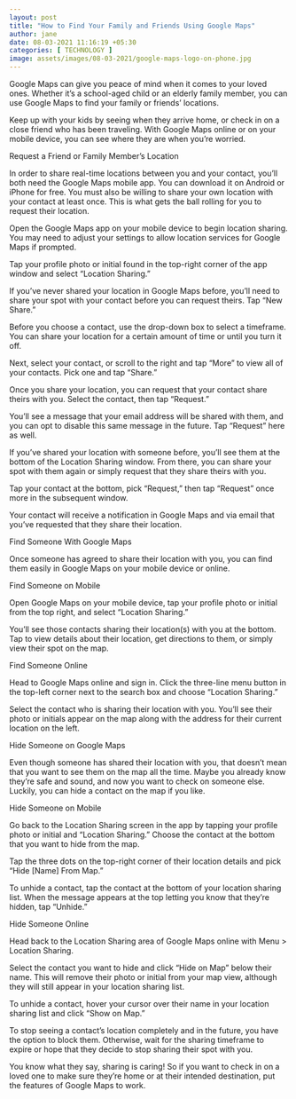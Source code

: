 ```yaml
---
layout: post
title: "How to Find Your Family and Friends Using Google Maps"
author: jane 
date: 08-03-2021 11:16:19 +05:30 
categories: [ TECHNOLOGY ] 
image: assets/images/08-03-2021/google-maps-logo-on-phone.jpg
---
```

Google Maps can give you peace of mind when it comes to your loved ones. Whether it’s a school-aged child or an elderly family member, you can use Google Maps to find your family or friends’ locations.

Keep up with your kids by seeing when they arrive home, or check in on a close friend who has been traveling. With Google Maps online or on your mobile device, you can see where they are when you’re worried.

Request a Friend or Family Member’s Location

In order to share real-time locations between you and your contact, you’ll both need the Google Maps mobile app. You can download it on Android or iPhone for free. You must also be willing to share your own location with your contact at least once. This is what gets the ball rolling for you to request their location.

Open the Google Maps app on your mobile device to begin location sharing. You may need to adjust your settings to allow location services for Google Maps if prompted.

Tap your profile photo or initial found in the top-right corner of the app window and select “Location Sharing.”

If you’ve never shared your location in Google Maps before, you’ll need to share your spot with your contact before you can request theirs. Tap “New Share.”

Before you choose a contact, use the drop-down box to select a timeframe. You can share your location for a certain amount of time or until you turn it off.

Next, select your contact, or scroll to the right and tap “More” to view all of your contacts. Pick one and tap “Share.”

Once you share your location, you can request that your contact share theirs with you. Select the contact, then tap “Request.”

You’ll see a message that your email address will be shared with them, and you can opt to disable this same message in the future. Tap “Request” here as well.

If you’ve shared your location with someone before, you’ll see them at the bottom of the Location Sharing window. From there, you can share your spot with them again or simply request that they share theirs with you.

Tap your contact at the bottom, pick “Request,” then tap “Request” once more in the subsequent window.

Your contact will receive a notification in Google Maps and via email that you’ve requested that they share their location.

Find Someone With Google Maps

Once someone has agreed to share their location with you, you can find them easily in Google Maps on your mobile device or online.

Find Someone on Mobile

Open Google Maps on your mobile device, tap your profile photo or initial from the top right, and select “Location Sharing.”

You’ll see those contacts sharing their location(s) with you at the bottom. Tap to view details about their location, get directions to them, or simply view their spot on the map.

Find Someone Online

Head to Google Maps online and sign in. Click the three-line menu button in the top-left corner next to the search box and choose “Location Sharing.”

Select the contact who is sharing their location with you. You’ll see their photo or initials appear on the map along with the address for their current location on the left.

Hide Someone on Google Maps

Even though someone has shared their location with you, that doesn’t mean that you want to see them on the map all the time. Maybe you already know they’re safe and sound, and now you want to check on someone else. Luckily, you can hide a contact on the map if you like.

Hide Someone on Mobile

Go back to the Location Sharing screen in the app by tapping your profile photo or initial and “Location Sharing.” Choose the contact at the bottom that you want to hide from the map.

Tap the three dots on the top-right corner of their location details and pick “Hide [Name] From Map.”

To unhide a contact, tap the contact at the bottom of your location sharing list. When the message appears at the top letting you know that they’re hidden, tap “Unhide.”

Hide Someone Online

Head back to the Location Sharing area of Google Maps online with Menu > Location Sharing.

Select the contact you want to hide and click “Hide on Map” below their name. This will remove their photo or initial from your map view, although they will still appear in your location sharing list.

To unhide a contact, hover your cursor over their name in your location sharing list and click “Show on Map.”

To stop seeing a contact’s location completely and in the future, you have the option to block them. Otherwise, wait for the sharing timeframe to expire or hope that they decide to stop sharing their spot with you.

You know what they say, sharing is caring! So if you want to check in on a loved one to make sure they’re home or at their intended destination, put the features of Google Maps to work.